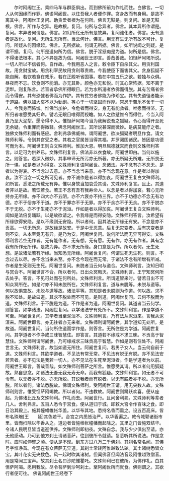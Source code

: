 <!-- { "loadSidebar": true } -->
　　尔时阿阇世王。乘四马车与群臣俱出。而到佛所前为作礼而住。白佛言。一切人从何因缘而作罪。佛语阿阇世。以住吾我人者便作罪。贪身故而有身用。是故不离其中。阿阇世王复问。助贪爱者根为在何所。佛言无黠是。则复问。谁是无黠根。佛言。所作与念异。是故根。复问。何所与念异者。佛言。其本异所作谓是。复问。本异者何谓是。佛言。如幻所化无所有是故异。复问谁化者。佛言。无有造者是故化。复问。无所生无所有。当云何计。佛言。用无有生无所有故不可计。复问。所疑从何因缘起。佛言。无所据故。何谓无所据。佛言。如所说闻之则疑。是谓不据。复问。何所是道何所为信。佛言。脱于淫怒痴是为道。何所是信。佛言。不得诸法根本。其心不异是故为信。阿阇世王即言。善哉善哉。如怛萨阿竭所说。一切人所以不信者何。自作故。今我用恶人之言。敕令臣下自杀其父。用贪利国故。用贪财宝故。用贪利宰民故用贪利尊贵故。今我使臣下而害其父。贪身狐疑不能自解。若饮若食在戏乐。若在正殿听省国事。若在中宫五乐之欲。若独与众俱。昼夜而不忘。饮食则不能消。亦无其卧。颜色亦无和悦。时其心常怖据。知不离于泥犁。则复陈言。若盲者承佛所得眼目。若为水所溺者依佛而得脱。其有苦痛者佛而令得安。其有恐懅者佛而为作护。其有贫穷者佛能为作珍宝。其有失道径者能示于道路。佛以加大哀不以为勤剧。等心于一切坚固而作厚。常忍于苦乐不舍于一切人。今我身而怖懅。惟佛当加护。令危者而得安。身无有能救者。唯愿而得济。无所归者唯愿受其归命。譬若无眼目唯得而视瞻。如人之欲躄惟令而得往。今当入阿鼻乃至大泥犁。愿令得不入。惟怛萨阿竭今当为我解说吾之狐疑。令心而得开至死无余疑。令重罪而得微轻。佛念阿阇世王。其所说甚深而微妙。是病莫能疗之者。独佛文殊师利而有感应。舍利弗承佛威神。谓阿阇世。欲决狐疑者明旦作食。请文殊师利等。令到其宫受之者。其若之官属皆当得其福。并罗阅国诸民。皆因是功德可而为本。阿阇世王则白文殊师利。惟加大恩。明旦屈德就宫而食则文殊师利答言。以足可为供养已。文殊师利复言。佛法非以衣食故。阿阇世即白。当何以施之。则答言。若深入微妙。其事审谛无所污亦无所著。亦无所疑无所难。无所畏无所一惧。如是者以为得哀。文殊师利复语阿阇世。念诸法。亦不念有亦不念无。是者以为得哀。不当念过去意。亦不当念当来意。亦不当念现在意。作是者以得加哀。汝不当念一切之所可见者。亦不诚作是者以得加哀。阿阇世王复白文殊师利。如所言。悉法之所载无有异。惟以身故当加哀受其请。文殊师利复言。且止。其道者非以是故。若饮若食。若王不念有吾有我寿命人。以念是者以得加哀。若心无所持亦无所缘。亦不四大亦不五阴。亦不六衰亦不持三界。亦不于功德亦不念无有功德。亦不于俗亦不于道。亦不于罪亦不于无罪。亦不于余亦不于无余。亦不于脱亦不于无脱。亦不于生死亦不于泥洹。作如是者以得加哀。阿阇世王复白文殊师利。闻如是法倍复踊跃。以是故欲请之。令我缘是而得安隐。文殊师利答言。汝希望有所缘欲得安隐。是以不缘则无安隐。所以者何。因其法无所缘无有安。不念是亦不贡高。一切无所念。是故缘是故安。于是中无恶意。后复无灾变者。后有灾变者是则不安。从本至竟无有异。是乃为安。阿阇世复问。说何所法而无异可得安。文殊师利言若空无作者。无有能作者。无有想。无有愿。无有作。亦无有作者。其有念我有所作无所作。是故为异。亦不求无所缘。身口意是为作。所以者何。无生死想。是故诸法若有所缘。当知悉无所缘。阿阇世复问。何谓生死无生死。则言。不念过去以尽。亦不念当来未至。亦不念今现在而无常。于诸法不念有所增有所减。作者是生死则无生死。阿阇世复问。未脱者当云何与道合。文殊师利言。汝知日明与冥合不。阿阇世言不合。所以者何。日出众冥晦灭。文殊师利言。王宁知冥何所去处乎。答言。不见可处而在何所处。文殊师利言。所谓道智来时。譬若日出不可知众冥所在。如是时亦不知未脱所在。文殊师利复言。道与未脱等。未脱与道等。何以故俱空故。未脱与道等故。诸法平等。其知是者未脱则为作道。何以故。求不脱不知处。是故曰道。其求不脱处而不可见。是则道。阿阇世复问。云何不脱而为道。文殊师利言。于不脱是为道。不作是者为道。阿阇世复问。其道者当云何学。则答言。如学诸法。阿阇世复问。以学诸法宁有处所不。文殊师利言。作是学道不可至。阿阇世复问。其学者当至泥洹不。文殊师利言。乃有法从泥洹来。言我从泥洹来。阿阇世即言。亦无往者亦无来者。文殊师利谓阿阇世。其学道知无处所。是故道。阿阇世复问。当何所住道而学作是。则答言。无所住是为学道。阿阇世复问。其学道者不作净戒三昧智慧住。即答言。其道若不缘戒不求三昧。不贡高于智慧住。文殊师利谓阿阇世。乃可缘戒求三昧贡高于智慧。作如是则有住处不。阿阇世言无。文殊师利言。故当如道无所住。阿阇世复问。若男子女人。当云何自前于道。文殊师利言。其欲学道者。不见法有常无常。不见法有脱无有脱。亦不见法安若苦者。亦不见法是我若一切人。亦不见法在生死至泥洹者。作是学道者为以前。阿阇世王即言。善哉善哉。如文殊师利菩萨之所言。惟愿受其请。所以者何用狐疑故。熟自思念。如诸法无吾无我无寿无命。而我有狐疑。文殊师利言。如无者不可令有。以无者亦不脱。亦无所脱。其说我者而有脱者。以无有脱者亦不脱。亦无所脱。所以者何。诸法悉脱故。佛谓文殊师利。受阿阇世王请。用无央数人故。文殊师利则言。惟受怛萨阿竭教。所以者何。不违教故。阿阇世则踊跃欢喜。便从座起。为佛诸比丘及文殊师利。作礼而去。阿阇世行。且问舍利弗。文殊师利等辈者几人。舍利弗言。五百人悉令于宫食。便从道归于城。即敕大宫令作百味之食。即日治其殿上。施其幢幡帷帐华盖。以华布其地。悉持名香而熏之。设五百高床。皆布名珠琬[王　　延]其色若干。合宫之内悉皆治严。以华香遍之。敕令城郭诸街市里。皆而扫除以华香从之。道边者皆施帷帐幢幡而起除之。其里之门皆施双结华。令诸人民明旦皆当道迎供养。文殊师利即初夜。文殊自念。我与少少俱出至请。亦无他感动。乃可到他方刹土请诸菩萨。往到彼所令就请。复悉听其所说法。作是念时。应时如伸臂之顷。便从是不现。到东方过八万二千佛刹。其刹名常名闻。其佛号字惟净首。今现在有众菩萨无异道。其刹土常转阿惟越致法轮。其土诸树悉皆众宝。其叶花实无央数色。风一起时吹其诸树。但闻佛音但闻法音及阿惟越致僧音。用是常闻三宝声。故其刹土名曰沙陀惟瞿吒。文殊师利已在彼所。为佛作礼。白其怛萨阿竭。愿用我故。尽令菩萨到沙呵刹土。至阿阇世所而就食。佛则谓之。其欲行者便可往。
佛说阿阇世王经卷下
